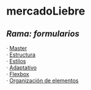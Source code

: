 # mercadoLiebre
## *Rama: formularios*

· [Master](https://github.com/Ale-253/mercadoLiebre/tree/master)  
· [Estructura](https://github.com/Ale-253/mercadoLiebre/tree/estructura)  
· [Estilos](https://github.com/Ale-253/mercadoLiebre/edit/estilos)  
· [Adaptativo](https://github.com/Ale-253/mercadoLiebre/tree/adaptativo)  
· [Flexbox](https://github.com/Ale-253/mercadoLiebre/tree/flexbox)  
· [Organización de elementos](https://github.com/Ale-253/mercadoLiebre/tree/organizacion)
